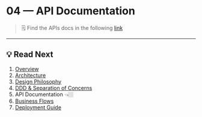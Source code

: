 # 04 — API Documentation


> 🗒️ Find the APIs docs in the following [link](https://mraghyad.github.io/cms-docs/) 
---

## 💡 Read Next
1. [Overview](00-Overview.md)
2. [Architecture](01-Architecture.md)
3. [Design Philosophy](02-Design-Philosophy.md)
4. [DDD & Separation of Concerns](03-DDD-and-Separation-of-Concerns.md)
5. API Documentation 👈🏼
6. [Business Flows](05-Business-Flows.md)
7. [Deployment Guide](06-Deployment.md)
 